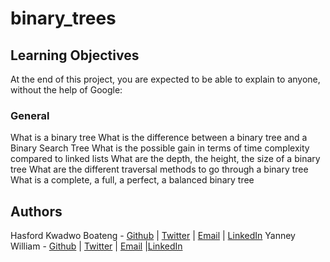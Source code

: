 # binary_trees

## Learning Objectives
At the end of this project, you are expected to be able to explain to anyone, without the help of Google:

### General
What is a binary tree
What is the difference between a binary tree and a Binary Search Tree
What is the possible gain in terms of time complexity compared to linked lists
What are the depth, the height, the size of a binary tree
What are the different traversal methods to go through a binary tree
What is a complete, a full, a perfect, a balanced binary tree


## Authors
Hasford Kwadwo Boateng - [Github](https://github.com/Kboateng346) | [Twitter](https://twitter.com/HasfordKwadwo)  | [Email](kboateng346@gmail.com) | [LinkedIn](https://www.linkedin.com/in/kwadwo-agyenim-boateng-hasford/)
Yanney William - [Github](https://github.com/Yanney677) | [Twitter](https://twitter.com/PaaWillie92)  | [Email]( w.yanney1991@gmail.com) |[LinkedIn](https://www.linkedin.com/in/william-yanney-05a638163/)
